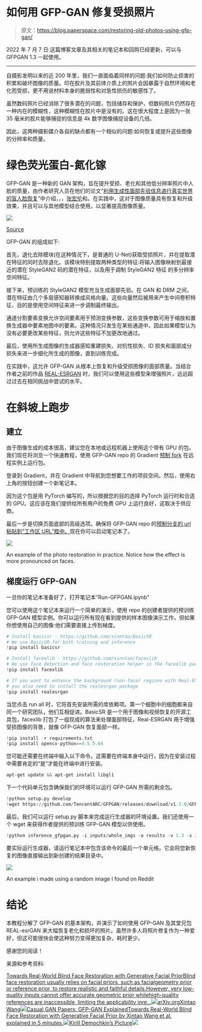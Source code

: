 # 如何用 GFP-GAN 修复受损照片

> 原文：<https://blog.paperspace.com/restoring-old-photos-using-gfp-gan/>

2022 年 7 月 7 日:这篇博客文章及其相关的笔记本和回购已经更新，可以与 GFPGAN 1.3 一起使用。

* * *

自摄影发明以来的近 200 年里，我们一直面临着同样的问题:我们如何防止损害的积累和破坏图像的质量。印在胶片及其前体介质上的照片会因暴露于自然环境和老化而受损，更不用说材料本身的脆弱性和对急性损伤的敏感性了。

虽然数码照片已经消除了很多潜在的问题，包括储存和保护，但数码照片仍然存在一种内在的模糊性，这种模糊性在胶片中是没有的。这在很大程度上是因为一张 35 毫米的胶片能够捕捉的信息是 4k 数字图像捕捉设备的几倍。

因此，这两种摄影媒介各自的缺点都有一个相似的问题:如何恢复或提升这些图像的分辨率和质量。

# 绿色荧光蛋白-氮化镓

GFP-GAN 是一种新的 GAN 架构，旨在提升受损、老化和其他低分辨率照片中人脸的质量，由作者研究人员在他们的论文“[利用生成性面部先验信息进行真实世界的盲人脸恢复](https://arxiv.org/pdf/2101.04061.pdf)”中介绍，，，[张宏伦](https://arxiv.org/search/cs?searchtype=author&query=Zhang%2C+H)和。在实践中，这对于图像质量具有恢复和升级效果，并且可以与其他模型结合使用，以显著提高图像质量。

![](img/c4f94c8047e0f558de42c6cd91686ac7.png)

[Source](https://arxiv.org/pdf/2101.04061.pdf)

GFP-GAN 的组成如下:

首先，退化去除模块(在这种情况下，是普通的 U-Net)获取受损照片，并在提取潜在特征的同时去除退化。该模块特别提取两种类型的特征:将输入图像映射到最接近的潜在 StyleGAN2 码的潜在特征，以及用于调制 StyleGAN2 特征 [](https://arxiv.org/pdf/2101.04061.pdf) 的多分辨率空间特征。

接下来，预训练的 StyleGAN2 模型充当生成面部先验。在 GAN 和 DRM 之间，潜在特征由几个多层感知器转换成风格向量。这些向量然后被用来产生中间卷积特征，目的是使用空间特征来进一步调制最终输出。

通道分割要素变换允许空间要素用于预测变换参数，这些变换参数可用于缩放和置换生成器中要素地图中的要素。这种情况只发生在某些通道中，因此如果模型认为没有必要更改某些特征，则允许这些特征不加更改地通过。

最后，使用所生成图像的生成器感知重建损失、对抗性损失、ID 损失和面部成分损失来进一步细化所生成的图像，直到训练完成。

在实践中，这允许 GFP-GAN 从根本上恢复和升级受损图像的面部质量。当结合作者之前的作品 [REAL-ESRGAN](https://github.com/xinntao/Real-ESRGAN) 时，我们可以使用这些模型来增强照片，远远超过过去在相同挑战中尝试的水平。

# 在斜坡上跑步

## 建立

由于图像生成的成本很高，建议您在本地或远程机器上使用这个带有 GPU 的包。我们现在将浏览一个快速教程，使用 GFP-GAN repo 的 Gradient [预制 fork](https://github.com/gradient-ai/GFPGAN) 在远程实例上运行包。

登录到 Gradient，并在 Gradient 中导航到您想要工作的项目空间。然后，使用右上角的按钮创建一个新笔记本。

因为这个包是用 PyTorch 编写的，所以根据您的目的选择 PyTorch 运行时和合适的 GPU。这应该在我们提供给所有用户的免费 GPU 上运行良好，这取决于供应商。

最后一步是切换页面底部的高级选项。确保将 GFP-GAN repo 的[预制分支的 url 粘贴到“工作区 URL”框中。](https://github.com/gradient-ai/GFPGAN)现在你可以启动笔记本了。

![](img/b8924653503350705b8ce0759cb38e9c.png)

An example of the photo restoration in practice. Notice how the effect is more pronounced on faces. 

## 梯度运行 GFP-GAN

一旦你的笔记本准备好了，打开笔记本“Run-GFPGAN.ipynb”

您可以使用这个笔记本来运行一个简单的演示，使用 repo 的创建者提供的预训练 GFP-GAN 模型实例。你可以运行所有现在看到提供的样本图像演示工作，但如果你想使用自己的图像:他们需要直接上传到梯度。

```py
# Install basicsr - https://github.com/xinntao/BasicSR
# We use BasicSR for both training and inference
!pip install basicsr

# Install facexlib - https://github.com/xinntao/facexlib
# We use face detection and face restoration helper in the facexlib package
!pip install facexlib

# If you want to enhance the background (non-face) regions with Real-ESRGAN,
# you also need to install the realesrgan package
!pip install realesrgan
```

当您点击 run all 时，它将首先安装所需的库依赖项。第一个细胞中的细胞都来自同一个研究团队，他们互相促进。BasicSR 是一个用于图像和视频恢复的开源工具包，facexlib 打包了一组现成的算法来处理面部特征，Real-ESRGAN 用于增强受损图像的背景，就像 GFP-GAN 恢复面部一样。

```py
!pip install -r requirements.txt
!pip install opencv-python==4.5.5.64 
```

您可能还需要在终端中输入以下命令。这需要在终端本身中运行，因为在安装过程中需要肯定的“是”才能在终端中进行安装。

```py
apt-get update && apt-get install libgl1
```

下一个代码单元包含确保我们的环境可以运行 GFP-GAN 所需的剩余包。

```py
!python setup.py develop
!wget https://github.com/TencentARC/GFPGAN/releases/download/v1.3.0/GFPGANv1.3.pth -P experiments/pretrained_models 
```

最后，我们可以运行 setup.py 脚本来完成运行生成器的环境设置。我们还使用一个 wget 来获得作者提供的预训练 GFP-GAN 模型以供使用。

```py
!python inference_gfpgan.py -i inputs/whole_imgs -o results -v 1.3 -s 2
```

要实际运行生成器，请运行笔记本中包含该命令的最后一个单元格。它会将您新恢复的图像直接输出到新创建的结果目录中。

![](img/a6271f6d0d165d7e4a579d1bb5eb1369.png)

An example i made using a random image I found on Reddit

# 结论

本教程分解了 GFP-GAN 的基本架构，并演示了如何使用 GFP-GAN 及其堂兄包 REAL-esrGAN 来大幅恢复老化和损坏的照片。虽然许多人将照片修复作为一种爱好，但这可能很快会使这种努力变得更加复杂，耗时更少。

感谢您的阅读！

来源和参考资料:

[Towards Real-World Blind Face Restoration with Generative Facial PriorBlind face restoration usually relies on facial priors, such as facialgeometry prior or reference prior, to restore realistic and faithful details.However, very low-quality inputs cannot offer accurate geometric prior whilehigh-quality references are inaccessible, limiting the applicability inre…![](img/cf61d27c9cb935d63f8aa1b7294b2d85.png)arXiv.orgXintao Wang![](img/e88f1bb7d30f8467aafffb36857b1e5a.png)](https://arxiv.org/abs/2101.04061)[Casual GAN Papers: GFP-GAN ExplainedTowards Real-World Blind Face Restoration with Generative Facial Prior by Xintao Wang et al. explained in 5 minutes.![](img/e703fb19737ddb9bb4db68b8f219712c.png)Kirill Demochkin’s Picture![](img/e2abd2cab57ed8b1faf68ef2b353f04b.png)](https://www.casualganpapers.com/generative-face-prior-blind-face-restoration/GFPGAN.html)